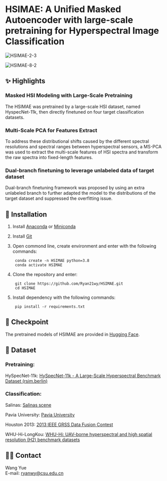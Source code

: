 # HSIMAE: A Unified Masked Autoencoder with large-scale pretraining for Hyperspectral Image Classification

![HSIMAE-2-3](https://github.com/Ryan21wy/HSIMAE/assets/81405754/d8a1177e-a587-40d8-bebb-b63113ae1122)

![HSIMAE-8-2](https://github.com/Ryan21wy/HSIMAE/assets/81405754/6d02fbf4-d15a-4887-9c6b-e717a5c0fc57)

## ✨ Highlights
### Masked HSI Modeling with Large-Scale Pretraining
The HSIMAE was pretrained by a large-scale HSI dataset, named HyspecNet-11k, then directly finetuned on four target classification datasets.

### Multi-Scale PCA for Features Extract
To address these distributional shifts caused by the different spectral resolutions and spectral ranges between hyperspectral sensors, a MS-PCA was used to extract the multi-scale features of HSI spectra and transform the raw spectra into fixed-length features.

### Dual-branch finetuning to leverage unlabeled data of target dataset
Dual-branch finetuning framework was proposed by using an extra unlabeled branch to further adapted the model to the distributions of the target dataset and suppressed the overfitting issue.

## 🔨 Installation
  
1. Install [Anaconda](https://www.anaconda.com/) or [Miniconda](https://docs.conda.io/en/latest/miniconda.html)   
2. Install [Git](https://git-scm.com/downloads)  
4. Open commond line, create environment and enter with the following commands:  

        conda create -n HSIMAE python=3.8
        conda activate HSIMAE

5. Clone the repository and enter:  

        git clone https://github.com/Ryan21wy/HSIMAE.git
        cd HSIMAE

6. Install dependency with the following commands:
        
        pip install -r requirements.txt

## 🚀 Checkpoint

The pretrained models of HSIMAE are provided in [Hugging Face](https://huggingface.co/RyanWy/HSIMAE).

## 🧐 Dataset

### Pretraining:
HySpecNet-11k: [HySpecNet-11k - A Large-Scale Hyperspectral Benchmark Dataset (rsim.berlin)](https://hyspecnet.rsim.berlin/)

### Classification:
Salinas: [Salinas scene](https://www.ehu.eus/ccwintco/index.php/Hyperspectral_Remote_Sensing_Scenes#Salinas_scene)

Pavia University: [Pavia University](https://www.ehu.eus/ccwintco/index.php/Hyperspectral_Remote_Sensing_Scenes#Pavia_Centre_and_University)

Houston 2013: [2013 IEEE GRSS Data Fusion Contest](https://hyperspectral.ee.uh.edu/?page_id=459)

WHU-Hi-LongKou: [WHU-Hi: UAV-borne hyperspectral and high spatial resolution (H2) benchmark datasets](http://rsidea.whu.edu.cn/resource_WHUHi_sharing.htm)

## 🧑‍💻 Contact

Wang Yue   
E-mail: ryanwy@csu.edu.cn 
